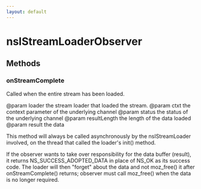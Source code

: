 ```yaml
---
layout: default
---
```


# nsIStreamLoaderObserver #

## Methods ##

### onStreamComplete ###

Called when the entire stream has been loaded.

@param loader the stream loader that loaded the stream.
@param ctxt the context parameter of the underlying channel
@param status the status of the underlying channel
@param resultLength the length of the data loaded
@param result the data

This method will always be called asynchronously by the
nsIStreamLoader involved, on the thread that called the
loader's init() method.

If the observer wants to take over responsibility for the
data buffer (result), it returns NS_SUCCESS_ADOPTED_DATA
in place of NS_OK as its success code. The loader will then
"forget" about the data and not moz_free() it after
onStreamComplete() returns; observer must call moz_free()
when the data is no longer required.

